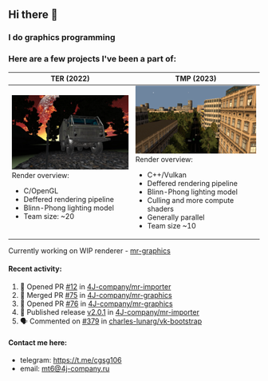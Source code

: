 ## Hi there 👋
### I do graphics programming
### Here are a few projects I've been a part of:  

TER (2022)            |  TMP (2023)
-------------------------|-------------------------
![](images/ter_screenshot_00_upscaled.webp) Render overview: <br><ul><li> C/OpenGL <li> Deffered rendering pipeline <li> Blinn-Phong lighting model <li> Team size: ~20 | ![](images/tmp_screenshot_01_upscaled.webp) Render overview: <br><ul><li> C++/Vulkan <li> Deffered rendering pipeline <li> Blinn-Phong lighting model <li> Culling and more compute shaders <li> Generally parallel <li> Team size ~10

Currently working on WIP renderer - [mr-graphics](https://github.com/4J-company/mr-graphics)  

#### Recent activity:
<!--START_SECTION:activity-->
1. 💪 Opened PR [#12](https://github.com/4J-company/mr-importer/pull/12) in [4J-company/mr-importer](https://github.com/4J-company/mr-importer)
2. 🎉 Merged PR [#75](https://github.com/4J-company/mr-graphics/pull/75) in [4J-company/mr-graphics](https://github.com/4J-company/mr-graphics)
3. 💪 Opened PR [#76](https://github.com/4J-company/mr-graphics/pull/76) in [4J-company/mr-graphics](https://github.com/4J-company/mr-graphics)
4. 🚀 Published release [v2.0.1](https://github.com/4J-company/mr-importer/releases/tag/v2.0.1) in [4J-company/mr-importer](https://github.com/4J-company/mr-importer)
5. 🗣 Commented on [#379](https://github.com/charles-lunarg/vk-bootstrap/issues/379#issuecomment-3300891561) in [charles-lunarg/vk-bootstrap](https://github.com/charles-lunarg/vk-bootstrap)
<!--END_SECTION:activity-->

#### Contact me here:
 - telegram: https://t.me/cgsg106
 - email:    mt6@4j-company.ru
